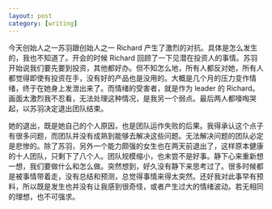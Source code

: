 ```yaml
---
layout: post
category: [writing]
---
```


今天创始人之一苏羽跟创始人之一 Richard 产生了激烈的对抗。具体是怎么发生的，我也不知道了。开会的时候 Richard 回顾了一下见潜在投资人的事情。苏羽开始说我们要先要到投资，其他都好办。但不知怎么地，所有人都反对她，所有人都觉得即使有投资在手，没有好的产品也是没用的。大概是几个月的压力变作情绪，终于在她身上发泄出来了。而情绪的受害者，就是作为 leader 的 Richard。画面太激烈我不忍看，无法处理这种情况，是我另一个弱点。最后两人都嚎啕哭起，以苏羽决定退出团队结束。

她的退出，既是她自己的个人原因，也是团队运作失败的后果。我得承认这个点子有很多问题，而团队并没有成熟到能够去解决这些问题。无法解决问题的团队必定是悲惨的。除了苏羽，另外一个能力颇强的女生也在两天前退出了，这样原本健康的十人团队，只剩下了八个人。团队规模缩小，也未尝不是好事。静下心来重新想一想，我们要做什么和怎么做。突然想到，好久没有静下来思考过了。很多时候都是被事情带着走，没有总结和预测，总觉得事情来得太突然。还好我对此事早有预料，所以既是发生也并没有让我感到很奇怪，或者产生过大的情绪波动。若无相同的理想，也不可强求。
